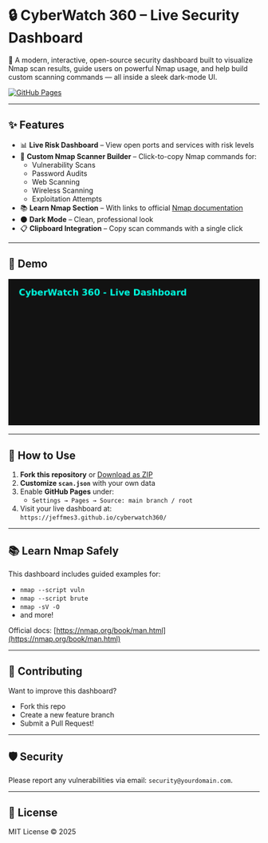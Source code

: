 # 🔒 CyberWatch 360 – Live Security Dashboard

🚀 A modern, interactive, open-source security dashboard built to visualize Nmap scan results, guide users on powerful Nmap usage, and help build custom scanning commands — all inside a sleek dark-mode UI.

[![GitHub Pages](https://img.shields.io/badge/View%20Live-Dashboard-blue?style=flat&logo=github)](https://jeffmes3.github.io/cyberwatch360/)

---

## ✨ Features

- 📊 **Live Risk Dashboard** – View open ports and services with risk levels
- 🧰 **Custom Nmap Scanner Builder** – Click-to-copy Nmap commands for:
  - Vulnerability Scans
  - Password Audits
  - Web Scanning
  - Wireless Scanning
  - Exploitation Attempts
- 📚 **Learn Nmap Section** – With links to official [Nmap documentation](https://nmap.org/book/man.html)
- 🌑 **Dark Mode** – Clean, professional look
- 📋 **Clipboard Integration** – Copy scan commands with a single click

---

## 💬 Demo

![CyberWatch 360 Demo](cyberwatch360-demo.gif)

---

## 🚀 How to Use

1. **Fork this repository** or [Download as ZIP](https://github.com/jeffmes3/cyberwatch360/archive/refs/heads/main.zip)
2. **Customize `scan.json`** with your own data
3. Enable **GitHub Pages** under:
   - `Settings → Pages → Source: main branch / root`
4. Visit your live dashboard at:  
   `https://jeffmes3.github.io/cyberwatch360/`

---

## 📚 Learn Nmap Safely

This dashboard includes guided examples for:

- `nmap --script vuln`
- `nmap --script brute`
- `nmap -sV -O`
- and more!

Official docs: [https://nmap.org/book/man.html](https://nmap.org/book/man.html)

---

## 🤝 Contributing

Want to improve this dashboard?

- Fork this repo
- Create a new feature branch
- Submit a Pull Request!

---

## 🛡 Security

Please report any vulnerabilities via email: `security@yourdomain.com`.

---

## 📄 License

MIT License © 2025